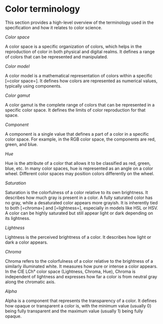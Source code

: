 # Color terminology

This section provides a high-level overview of the terminology used in the specification and how it relates to color science.

<dfn>Color space<dfn>

A color space is a specific organization of colors, which helps in the reproduction of color in both physical and digital realms. It defines a range of colors that can be represented and manipulated.

<dfn>Color model<dfn>

A color model is a mathematical representation of colors within a specific [=color space=]. It defines how colors are represented as numerical values, typically using components.

<dfn data-lt="gamut">Color gamut<dfn>

A color gamut is the complete range of colors that can be represented in a specific color space. It defines the limits of color reproduction for that space.

<dfn data-lt="components">Component<dfn>

A component is a single value that defines a part of a color in a specific color space. For example, in the RGB color space, the components are red, green, and blue.

<dfn>Hue<dfn>

Hue is the attribute of a color that allows it to be classified as red, green, blue, etc. In many color spaces, hue is represented as an angle on a color wheel. Different color spaces may position colors differently on the wheel.

<dfn>Saturation<dfn>

Saturation is the colorfulness of a color relative to its own brightness. It describes how much gray is present in a color. A fully saturated color has no gray, while a desaturated color appears more grayish. It is inherently tied to both [=chroma=] and [=lightness=], especially in models like HSL or HSV. A color can be highly saturated but still appear light or dark depending on its lightness.

<dfn>Lightness<dfn>

Lightness is the perceived brightness of a color. It describes how light or dark a color appears.

<dfn>Chroma<dfn>

Chroma refers to the colorfulness of a color relative to the brightness of a similarly illuminated white. It measures how pure or intense a color appears. In the CIE LCh° color space (Lightness, Chroma, Hue), Chroma is independent of lightness and expresses how far a color is from neutral gray along the chromatic axis.

<dfn>Alpha<dfn>

Alpha is a component that represents the transparency of a color. It defines how opaque or transparent a color is, with the minimum value (usually 0) being fully transparent and the maximum value (usually 1) being fully opaque.
